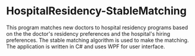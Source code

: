 # HospitalResidency-StableMatching
This program matches new doctors to hospital residency programs based on the the doctor's residency preferences and the hospital's hiring preferences.  The stable matching algorithm is used to make the matching.  The application is written in C# and uses WPF for user interface.  
